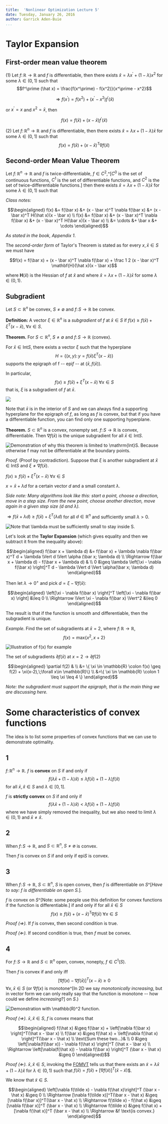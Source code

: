 ```yaml
---
title:  'Nonlinear Optimization Lecture 5'
date: Tuesday, January 26, 2016
author: Garrick Aden-Buie
...
```


# Taylor Expansion

## First-order mean value theorem

(1) Let $f \colon \mathbb{R} \to \mathbb{R}$ and $f$ is differentiable, then there exists $\hat x = \lambda x^\prime + (1 - \lambda)x^2$ for some $\lambda \in (0,1)$ such that $$f^\prime (\hat x) = \frac{f(x^\prime) - f(x^2)}{x^\prime - x^2}$$

$$\Rightarrow f(x^\prime) = f(x^2) + (x^\prime - x^2)f^\prime(\hat x)$$

or $x^\prime = x$ and $x^2 = \bar x$, then

$$f(x) = f(\bar x) + (x - \bar x)f^\prime(\hat x)$$

(2) Let $f \colon \mathbb{R}^n \to \mathbb{R}$ and $f$ is differentiable, then there exists $\hat x = \lambda x + (1 - \lambda)\bar x$ for some $\lambda \in (0,1)$ such that $$f(x) = f(\bar x) + (x - \bar x)^T \nabla f(\hat x)$$

## Second-order Mean Value Theorem

Let $f \colon \mathbb{R}^n \to \mathbb{R}$ and $f$ is twice-differentiable, $f \in C^2$,^[$C^0$ is the set of continuous functions, $C^1$ is the set of differentiable functions, and $C^2$ is the set of twice-differentiable functions.] then there exists $\hat x = \lambda x + (1 - \lambda)\bar x$ for some $\lambda \in (0,1)$ such that

*Class notes:*

$$\begin{aligned}
f(x) &= f(\bar x) &+ (x - \bar x)^T \nabla f(\bar x) &+ (x - \bar x)^T H(\hat x)(x - \bar x) \\
f(x) &= f(\bar x) &+ (x - \bar x)^T \nabla f(\bar x) &+ (x - \bar x)^T H(\bar x)(x - \bar x) \\
&= \cdots &+ \bar x &+ \cdots
\end{aligned}$$

*As stated in the book, Appendix 1*.

The *second-order form* of Taylor's Theorem is stated as for every $x, \bar x \in S$ we must have

$$f(x) = f(\bar x) + (x - \bar x)^T \nabla f(\bar x) + \frac 1 2 (x - \bar x)^T \mathbf{H}(\hat x)(x - \bar x)$$

where $\mathbf{H}(\hat x)$ is the Hessian of $f$ at $\hat x$ and where $\hat x = \lambda x + (1 - \lambda) \bar x$ for some $\lambda \in (0,1)$.


## Subgradient

Let $S \subset \mathbb{R}^n$ be convex, $S \neq \emptyset$ and $f \colon S \to \mathbb{R}$ be convex.

**Definition:** A vector $\xi \in \mathbb{R}^n$ is a *subgradient* of $f$ at $\bar x \in S$ if $f(x) \geq f(\bar x) + \xi^T (x - \bar x),\;\forall x \in S$.

**Theorem.** For $S \subset \mathbb{R}^n,\; S \neq \emptyset$ and $f \colon S \to \mathbb{R}$ (convex).

For $\bar x \in \mathrm{Int} S$, there exists a vector $\xi$ such that the hyperplane $$H = \{ (x,y) \colon y = f(\bar x) \xi^T (x - \bar x) \}$$ supports the epigraph of f -- $\mathrm{epi} f$ -- at $(\bar x, f(\bar x))$.

In particular, $$f(x) \geq f(\bar x) + \xi^T (x - \bar x)\; \forall x \in S$$ that is, $\xi$ is a subgradient of $f$ at $\bar x$.

![](images/lec5/5-1.png)

Note that $\bar x$ is in the interior of $S$ and we can always find a supporting hyperplane for the epigraph of $f$, as long as $f$ is convex, but that if you have a differentiable function, you can find only one supporting hyperplane.

**Theorem.** $S \subset \mathbb{R}^n$ is a convex, nonempty set. $f \colon S \to \mathbb{R}$ is convex, differentiable. Then $\nabla f(\bar x)$ is the unique subgradient for all $\bar x \in \mathrm{Int} S$.

![Demonstration of why this theorem is limited to $\mathrm{Int}S$. Because otherwise $f$ may not be differentiable at the boundary points.](images/lec5/5-2.png)

*Proof.* (Proof by contradiction). Suppose that $\xi$ is another subgradient at $\bar x \in \mathrm{Int} S$ and $\xi \neq \nabla f(\bar x)$.

$f(x) \geq f(\bar x) + \xi^T (x - \bar x)\;\forall x \in S$

$x = \bar x + \lambda d$ for a certain vector $d$ and a small constant $\lambda$.

*Side note: Many algorithms look like this: start a point, choose a direction, move in a step size. From the new point, choose another direction, move again in a given step size ($d$ and $\lambda$).*

$\Rightarrow f(\bar x + \lambda d) \geq f(\bar x) + \xi^T(\lambda d)$ for all $d \in \mathbb{R}^n$ and sufficiently small $\lambda > 0$.

![Note that $\lambda$ must be sufficiently small to stay inside $S$.](images/lec5/5-3.png)

Let's look at the **Taylor Expansion** (which gives equality and then we subtract it from the inequality above):

$$\begin{aligned}
f(\bar x + \lambda d) &= f(\bar x) + \lambda \nabla f(\bar x)^T d + \lambda \Vert d \Vert \alpha (\bar x; \lambda d) \\
\Rightarrow f(\bar x + \lambda d) - f(\bar x + \lambda d) & \\
0 &\geq \lambda \left[\xi - \nabla f(\bar x) \right]^T d - \lambda \Vert d \Vert \alpha(\bar x; \lambda d)
\end{aligned}$$

Then let $\lambda \to 0^+$ and pick $d = \xi - \nabla f(\bar x)$:

$$\begin{aligned}
\left[\xi - \nabla f(\bar x) \right]^T \left[\xi - \nabla f(\bar x) \right] &\leq 0 \\
\Rightarrow \Vert \xi - \nabla f(\bar x) \Vert^2 &\leq 0
\end{aligned}$$

The result is that if the function is smooth and differentiable, then the subgradient is unique.

*Example.* Find the set of subgradients at $\bar x = 2$, where $f \colon \mathbb{R} \to \mathbb{R}$, $$f(x) = \mathrm{max} \{x^2, x + 2\}$$

![Illustration of $f(x)$ for example](images/lec5/5-4.png)

The set of subgradients $\partial f(\bar x)$ at $x = 2 \to \partial f(2)$

$$\begin{aligned}
\partial f(2) & \\
&= \{ \xi \in \mathbb{R} \colon f(x) \geq f(2) + \xi(x-2),\;\forall x\in \mathbb{R}\} \\
&=\{ \xi \in \mathbb{R} \colon 1 \leq \xi \leq 4 \}
\end{aligned}$$

*Note: the subgradient must support the epigraph, that is the main thing we are discussing here.*

# Some characteristics of convex functions

The idea is to list some properties of convex functions that we can use to demonstrate optimality.

## 1

$f \colon \mathbb{R}^n \to \mathbb{R}$. $f$ is **convex** on $S$ if and only if $$f(\lambda \bar x + (1 - \lambda)\hat x) \leq \lambda f(\bar x) + (1  -\lambda)f(\hat x)$$ for all $\bar x, \hat x \in S$ and $\lambda \in [0,1]$.

$f$ is **strictly convex** on $S$ if and only if $$f(\lambda \bar x + (1 - \lambda)\hat x) < \lambda f(\bar x) + (1  -\lambda)f(\hat x)$$ where we have simply removed the inequality, but we also need to limit $\lambda \in (0,1)$ and $\bar x \neq \hat x$.

## 2

When $f \colon S \to \mathbb{R}$, and $S \subset \mathbb{R}^n,\; S \neq \emptyset$ is convex.

Then $f$ is convex on $S$ if and only if $\mathrm{epi} S$ is convex.

## 3

When $f \colon S \to \mathbb{R}$, $S \subset \mathbb{R}^n$, $S$ is open convex, then $f$ is differentiable on $S$^[*Have to say: $f$ is differentiable on open $S$.*].

$f$ is convex on $S$^[Note: some people use this definition for convex functions if the function is differentiable.] if and only if for all $\bar x \in S$ $$f(x) \geq f(\bar x) + (x - \bar x)^T \nabla f(\bar x)\;\forall x \in S$$

*Proof ($\Rightarrow$).* If $f$ is convex, then second condition is true.

*Proof ($\Leftarrow$).* If second condition is true, then $f$ must be convex.

## 4

For $f \colon S \to \mathbb{R}$ and $S \subset \mathbb{R}^n$ open, convex, nonepty, $f \in C^1(S)$.

Then $f$ is convex if and only iff $$\left[ \nabla f(x) - \nabla f(\bar x)   \right]^T (x - \bar x) \geq 0$$ $\forall x,\bar x \in S$ (or $\nabla f(x)$ is monotone^[In 2D we say *monotonically increasing*, but in vector form we can only really say that the function is monotone -- how could we define *increasing*?] on $S$.)

![Demonstration with $\mathbb{R}^2$ function.](images/lec5/5-6.png)

*Proof ($\Rightarrow$).* $\bar x, \hat x \in S$, $f$ is convex means that

$$\begin{aligned}
f(\hat x) &\geq f(\bar x) + \left[\nabla f(\bar x) \right]^T(\hat x - \bar x) \\
f(\bar x) &\geq f(\hat x) + \left[\nabla f(\hat x) \right]^T(\bar x - \hat x) \\
\text{Sum these two...}& \\
0 &\geq \left[\nabla(f(\bar x)) - \nabla f(\hat x) \right]^T (\hat x - \bar x) \\
\Rightarrow \left[\nabla(f(\hat x)) - \nabla f(\bar x) \right]^T (\bar x - \hat x) &\geq 0
\end{aligned}$$

*Proof ($\Leftarrow$).* $\bar x, \hat x \in S$, invoking the [FOMVT](#first-order-mean-value-theorem) tells us that there exists an $\tilde x  = \lambda \bar x + (1 - \lambda) \hat x$ for $\lambda \in (0,1)$ such that $f(\bar x) = f(\hat x) + [\nabla f(\tilde x)]^T (\bar x - \tilde x)$$.

We know that $\tilde x \in S$.

$$\begin{aligned}
\left[\nabla f(\tilde x) - \nabla f(\hat x)\right]^T (\bar x - \hat x) &\geq 0 \\
\Rightarrow [\nabla f(\tilde x)]^T(\bar x - \hat x) &\geq [\nabla f(\bar x)]^T(\bar x - \hat x) \\
\Rightarrow f(\tilde x) - f(\hat x) &\geq [\nabla f(\bar x)]^T (\bar x - \hat x) \\
\Rightarrow f(\tilde x) &\geq f(\hat x) + [\nabla f(\hat x)]^T (\bar x - \hat x) \\
\Rightarrow &f \text{is convex.}
\end{aligned}$$
